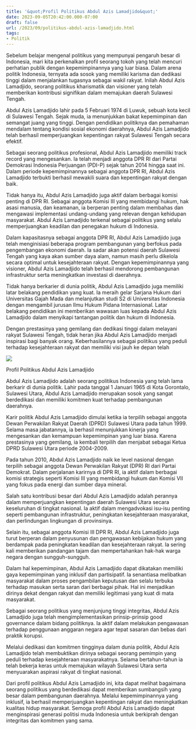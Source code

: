 ```yaml
---
title: '&quot;Profil Politikus Abdul Azis Lamadjido&quot;'
date: 2023-09-05T20:42:00.000-07:00
draft: false
url: /2023/09/politikus-abdul-azis-lamadjido.html
tags: 
- Politik
---
```


  

Sebelum belajar mengenal politikus yang mempunyai pengaruh besar di Indonesia, mari kita perkenalkan profil seorang tokoh yang telah mencuri perhatian publik dengan kepemimpinannya yang luar biasa. Dalam arena politik Indonesia, ternyata ada sosok yang memiliki karisma dan dedikasi tinggi dalam menjalankan tugasnya sebagai wakil rakyat. Inilah Abdul Azis Lamadjido, seorang politikus kharismatik dan visioner yang telah memberikan kontribusi signifikan dalam memajukan daerah Sulawesi Tengah.

  

Abdul Azis Lamadjido lahir pada 5 Februari 1974 di Luwuk, sebuah kota kecil di Sulawesi Tengah. Sejak muda, ia menunjukkan bakat kepemimpinan dan semangat juang yang tinggi. Dengan pendidikan politiknya dan pemahaman mendalam tentang kondisi sosial ekonomi daerahnya, Abdul Azis Lamadjido telah berhasil memperjuangkan kepentingan rakyat Sulawesi Tengah secara efektif.

  

Sebagai seorang politikus profesional, Abdul Azis Lamadjido memiliki track record yang mengesankan. Ia telah menjadi anggota DPR RI dari Partai Demokrasi Indonesia Perjuangan (PDI-P) sejak tahun 2014 hingga saat ini. Dalam periode kepemimpinannya sebagai anggota DPR RI, Abdul Azis Lamadjido terbukti berhasil mewakili suara dan kepentingan rakyat dengan baik.

  

Tidak hanya itu, Abdul Azis Lamadjido juga aktif dalam berbagai komisi penting di DPR RI. Sebagai anggota Komisi III yang membidangi hukum, hak asasi manusia, dan keamanan, ia berperan penting dalam membahas dan mengawasi implementasi undang-undang yang relevan dengan kehidupan masyarakat. Abdul Azis Lamadjido terkenal sebagai politikus yang selalu memperjuangkan keadilan dan penegakan hukum di Indonesia.

  

Dalam kapasitasnya sebagai anggota DPR RI, Abdul Azis Lamadjido juga telah menginisiasi beberapa program pembangunan yang berfokus pada pengembangan ekonomi daerah. Ia sadar akan potensi daerah Sulawesi Tengah yang kaya akan sumber daya alam, namun masih perlu dikelola secara optimal untuk kesejahteraan rakyat. Dengan kepemimpinannya yang visioner, Abdul Azis Lamadjido telah berhasil mendorong pembangunan infrastruktur serta meningkatkan investasi di daerahnya.

  

Tidak hanya berkarier di dunia politik, Abdul Azis Lamadjido juga memiliki latar belakang pendidikan yang kuat. Ia meraih gelar Sarjana Hukum dari Universitas Gajah Mada dan melanjutkan studi S2 di Universitas Indonesia dengan mengambil jurusan Ilmu Hukum Pidana Internasional. Latar belakang pendidikan ini memberikan wawasan luas kepada Abdul Azis Lamadjido dalam menyikapi tantangan politik dan hukum di Indonesia.

  

Dengan prestasinya yang gemilang dan dedikasi tinggi dalam melayani rakyat Sulawesi Tengah, tidak heran jika Abdul Azis Lamadjido menjadi inspirasi bagi banyak orang. Keberhasilannya sebagai politikus yang peduli terhadap kesejahteraan rakyat dan memiliki visi jauh ke depan telah

  

![](https://www.lihin.net/wp-content/uploads/2019/09/Abdul-Azis-Disertasi-kontroversi.png)

  

Profil Politikus Abdul Azis Lamadjido

  

Abdul Azis Lamadjido adalah seorang politikus Indonesia yang telah lama berkarir di dunia politik. Lahir pada tanggal 1 Januari 1965 di Kota Gorontalo, Sulawesi Utara, Abdul Azis Lamadjido merupakan sosok yang sangat berdedikasi dan memiliki komitmen kuat terhadap pembangunan daerahnya.

  

Karir politik Abdul Azis Lamadjido dimulai ketika ia terpilih sebagai anggota Dewan Perwakilan Rakyat Daerah (DPRD) Sulawesi Utara pada tahun 1999. Selama masa jabatannya, ia berhasil menunjukkan kinerja yang mengesankan dan kemampuan kepemimpinan yang luar biasa. Karena prestasinya yang gemilang, ia kembali terpilih dan menjabat sebagai Ketua DPRD Sulawesi Utara periode 2004-2009.

  

Pada tahun 2010, Abdul Azis Lamadjido naik ke level nasional dengan terpilih sebagai anggota Dewan Perwakilan Rakyat (DPR) RI dari Partai Demokrat. Dalam perjalanan karirnya di DPR RI, ia aktif dalam berbagai komisi strategis seperti Komisi III yang membidangi hukum dan Komisi VII yang fokus pada energi dan sumber daya mineral.

  

Salah satu kontribusi besar dari Abdul Azis Lamadjido adalah perannya dalam memperjuangkan kepentingan daerah Sulawesi Utara secara keseluruhan di tingkat nasional. Ia aktif dalam mengadvokasi isu-isu penting seperti pembangunan infrastruktur, peningkatan kesejahteraan masyarakat, dan perlindungan lingkungan di provinsinya.

  

Selain itu, sebagai anggota Komisi III DPR RI, Abdul Azis Lamadjido juga turut berperan dalam penyusunan dan pengawasan kebijakan hukum yang berdampak pada peningkatan keadilan dan kesejahteraan rakyat. Ia sering kali memberikan pandangan tajam dan mempertahankan hak-hak warga negara dengan sungguh-sungguh.

  

Dalam hal kepemimpinan, Abdul Azis Lamadjido dapat dikatakan memiliki gaya kepemimpinan yang inklusif dan partisipatif. Ia senantiasa melibatkan masyarakat dalam proses pengambilan keputusan dan selalu terbuka terhadap masukan serta saran dari berbagai pihak. Hal ini menjadikan dirinya dekat dengan rakyat dan memiliki legitimasi yang kuat di mata masyarakat.

  

Sebagai seorang politikus yang menjunjung tinggi integritas, Abdul Azis Lamadjido juga telah mengimplementasikan prinsip-prinsip good governance dalam bidang politiknya. Ia aktif dalam melakukan pengawasan terhadap penggunaan anggaran negara agar tepat sasaran dan bebas dari praktik korupsi.

  

Melalui dedikasi dan komitmen tingginya dalam dunia politik, Abdul Azis Lamadjido telah membuktikan dirinya sebagai seorang pemimpin yang peduli terhadap kesejahteraan masyarakatnya. Selama bertahun-tahun ia telah bekerja keras untuk memajukan wilayah Sulawesi Utara serta menyuarakan aspirasi rakyat di tingkat nasional.

  

Dari profil politikus Abdul Azis Lamadjido ini, kita dapat melihat bagaimana seorang politikus yang berdedikasi dapat memberikan sumbangsih yang besar dalam pembangunan daerahnya. Melalui kepemimpinannya yang inklusif, ia berhasil memperjuangkan kepentingan rakyat dan meningkatkan kualitas hidup masyarakat. Semoga profil Abdul Azis Lamadjido dapat menginspirasi generasi politisi muda Indonesia untuk berkiprah dengan integritas dan komitmen yang sama.